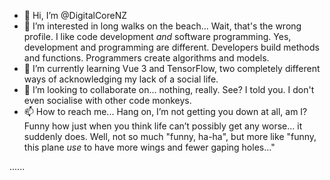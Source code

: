 - 👋 Hi, I’m @DigitalCoreNZ
- 👀 I’m interested in long walks on the beach... Wait, that's the wrong profile. I like code development *and* software programming. Yes, development and programming are different. Developers build methods and functions. Programmers create algorithms and models.
- 🌱 I’m currently learning Vue 3 and TensorFlow, two completely different ways of acknowledging my lack of a social life.
- 💞️ I’m looking to collaborate on... nothing, really. See? I told you. I don't even socialise with other code monkeys.
- 📫 How to reach me... Hang on, I’m not getting you down at all, am I? Funny how just when you think life can’t possibly get any worse... it suddenly does. Well, not so much "funny, ha-ha", but more like "funny, this plane *use* to have more wings and fewer gaping holes..."

<!---
DigitalCoreNZ/DigitalCoreNZ is a ✨ special ✨ repository because its `README.md` (this file) appears on your GitHub profile.
You can click the Preview link to take a look at your changes.
--->
......
